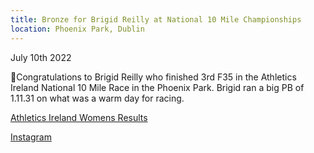 ```yaml
---
title: Bronze for Brigid Reilly at National 10 Mile Championships
location: Phoenix Park, Dublin
---
```


July 10th 2022  

🥉Congratulations to Brigid Reilly who finished 3rd F35 in the Athletics Ireland National 10 Mile Race in the Phoenix Park. Brigid ran a big PB of 1.11.31 on what was a warm day for racing. 

<a href="https://www.athleticsireland.ie/downloads/events/Womens_National_10_Mile_Results_1.pdf" target="_blank" rel="noopener noreferrer">Athletics Ireland Womens Results</a>

<a href="https://www.instagram.com/p/Cf3to4gsIkZ/" target="_blank" rel="noopener noreferrer">Instagram</a>